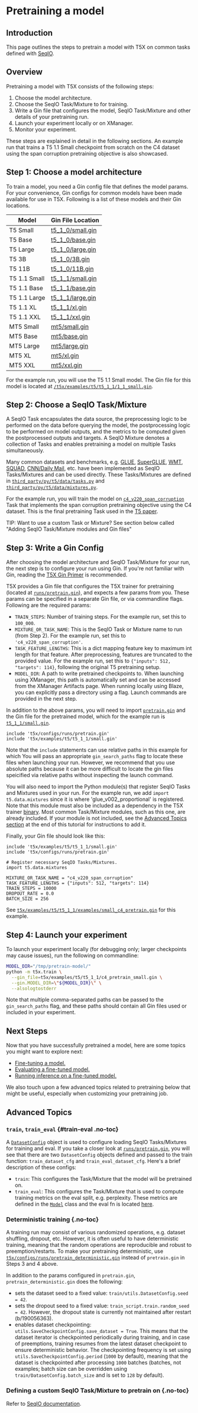 # Pretraining a model


## Introduction

This page outlines the steps to pretrain a model with T5X on common tasks
defined with [SeqIO](https://github.com/google/seqio/blob/main/README.md).

## Overview

Pretraining a model with T5X consists of the following steps:

1.  Choose the model architecture.
2.  Choose the SeqIO Task/Mixture to for training.
3.  Write a Gin file that configures the model, SeqIO Task/Mixture and other
    details of your pretraining run.
4.  Launch your experiment locally or on XManager.
5.  Monitor your experiment.

These steps are explained in detail in the following sections. An example run
that trains a T5 1.1 Small checkpoint from scratch on the C4 dataset using the
span corruption pretraining objective is also showcased.

## Step 1: Choose a model architecture

To train a model, you need a Gin config file that defines the model params. For
your convenience, Gin configs for common models have been made available for use
in T5X. Following is a list of these models and their Gin locations.

Model                                 | Gin File Location
------------------------------------- | -----------------
T5 Small                              | [t5_1_0/small.gin](https://github.com/google-research/t5x/tree/main/t5x/examples/t5/t5_1_0/small.gin)
T5 Base                               | [t5_1_0/base.gin](https://github.com/google-research/t5x/tree/main/t5x/examples/t5/t5_1_0/base.gin)
T5 Large                              | [t5_1_0/large.gin](https://github.com/google-research/t5x/tree/main/t5x/examples/t5/t5_1_0/large.gin)
T5 3B                                 | [t5_1_0/3B.gin](https://github.com/google-research/t5x/tree/main/t5x/examples/t5/t5_1_0/3B.gin)
T5 11B                                | [t5_1_0/11B.gin](https://github.com/google-research/t5x/tree/main/t5x/examples/t5/t5_1_0/11B.gin)
T5 1.1 Small                          | [t5_1_1/small.gin](https://github.com/google-research/t5x/tree/main/t5x/examples/t5/t5_1_1/small.gin)
T5 1.1 Base                           | [t5_1_1/base.gin](https://github.com/google-research/t5x/tree/main/t5x/examples/t5/t5_1_1/base.gin)
T5 1.1 Large                          | [t5_1_1/large.gin](https://github.com/google-research/t5x/tree/main/t5x/examples/t5/t5_1_1/large.gin)
T5 1.1 XL                             | [t5_1_1/xl.gin](https://github.com/google-research/t5x/tree/main/t5x/examples/t5/t5_1_1/xl.gin)
T5 1.1 XXL                            | [t5_1_1/xxl.gin](https://github.com/google-research/t5x/tree/main/t5x/examples/t5/t5_1_1/xxl.gin)
MT5 Small                             | [mt5/small.gin](https://github.com/google-research/t5x/tree/main/t5x/examples/t5/mt5/small.gin)
MT5 Base                              | [mt5/base.gin](https://github.com/google-research/t5x/tree/main/t5x/examples/t5/mt5/base.gin)
MT5 Large                             | [mt5/large.gin](https://github.com/google-research/t5x/tree/main/t5x/examples/t5/mt5/large.gin)
MT5 XL                                | [mt5/xl.gin](https://github.com/google-research/t5x/tree/main/t5x/examples/t5/mt5/xl.gin)
MT5 XXL                               | [mt5/xxl.gin](https://github.com/google-research/t5x/tree/main/t5x/examples/t5/mt5/xxl.gin)

For the example run, you will use the T5 1.1 Small model. The Gin file for this
model is located at
[`/t5x/examples/t5/t5_1_1/1_1_small.gin`](https://github.com/google-research/t5x/tree/main/t5x/examples/t5/t5_1_1/small.gin).

## Step 2: Choose a SeqIO Task/Mixture

A SeqIO Task encapsulates the data source, the preprocessing logic to be
performed on the data before querying the model, the postprocessing logic to be
performed on model outputs, and the metrics to be computed given the
postprocessed outputs and targets. A SeqIO Mixture denotes a collection of Tasks
and enables pretraining a model on multiple Tasks simultaneously.

Many common datasets and benchmarks, e.g. [GLUE](https://gluebenchmark.com/),
[SuperGLUE](https://super.gluebenchmark.com/),
[WMT](https://www.tensorflow.org/datasets/catalog/wmt_t2t_translate),
[SQUAD](https://rajpurkar.github.io/SQuAD-explorer/),
[CNN/Daily Mail](https://github.com/abisee/cnn-dailymail), etc. have been
implemented as SeqIO Tasks/Mixtures and can be used directly. These
Tasks/Mixtures are defined in
[`third_party/py/t5/data/tasks.py`](https://github.com/google-research/text-to-text-transfer-transformer/tree/main/t5/data/tasks.py)
and
[`third_party/py/t5/data/mixtures.py`](https://github.com/google-research/text-to-text-transfer-transformer/tree/main/t5/data/mixtures.py).

For the example run, you will train the model on
[`c4_v220_span_corruption`](https://github.com/google-research/text-to-text-transfer-transformer/tree/main/t5/data/tasks.py?l=42&rcl=370153959)
Task that implements the span corruption pretraining objective using the C4
dataset. This is the final pretraining Task used in the
[T5 paper](https://arxiv.org/pdf/1910.10683.pdf%C3%82%C2%A0).

TIP: Want to use a custom Task or Mixture? See section below called "Adding
SeqIO Task/Mixture modules and Gin files"

## Step 3: Write a Gin Config

After choosing the model architecture and SeqIO Task/Mixture for your run, the
next step is to configure your run using Gin. If you're not familiar with Gin,
reading the [T5X Gin Primer](gin.md) is recommended.

T5X provides a Gin file that configures the T5X trainer for pretraining (located
at
[`runs/pretrain.gin`](https://github.com/google-research/t5x/tree/main/t5x/configs/runs/pretrain.gin)),
and expects a few params from you. These params can be specified in a separate
Gin file, or via commandline flags. Following are the required params:

+   `TRAIN_STEPS`: Number of training steps. For the example run, set this to
    `100_000`.
+   `MIXTURE_OR_TASK_NAME`: This is the SeqIO Task or Mixture name to run (from
    Step 2). For the example run, set this to `'c4_v220_span_corruption'`.
+   `TASK_FEATURE_LENGTHS`: This is a dict mapping feature key to maximum int
    length for that feature. After preprocessing, features are truncated to the
    provided value. For the example run, set this to `{"inputs": 512, "targets":
    114}`, following the original T5 pretraining setup.
+   `MODEL_DIR`: A path to write pretrained checkpoints to. When launching using
    XManager, this path is automatically set and can be accessed from the
    XManager Artifacts page. When running locally using Blaze, you can
    explicitly pass a directory using a flag. Launch commands are provided in
    the next step.

In addition to the above params, you will need to import
[`pretrain.gin`](https://github.com/google-research/t5x/tree/main/t5x/configs/runs/pretrain.gin)
and the Gin file for the pretrained model, which for the example run is
[`t5_1_1/small.gin`](https://github.com/google-research/t5x/tree/main/t5x/examples/t5/t5_1_1/small.gin).

```gin
include 't5x/configs/runs/pretrain.gin'
include 't5x/examples/t5/t5_1_1/small.gin'
```

Note that the `include` statements can use relative paths in this example for
which You will pass an appropriate `gin_search_paths` flag to locate these files
when launching your run. However, we recommend that you use absolute paths
because it can be more difficult to locate the gin files speicified via relative
paths without inspecting the launch command.

You will also need to import the Python module(s) that register SeqIO Tasks and
Mixtures used in your run. For the example run, we add `import t5.data.mixtures`
since it is where 'glue_v002_proportional' is registered. Note that this module
must also be included as a dependency in the T5X trainer
[binary](https://github.com/google-research/t5x/tree/main/t5x/BUILD;l=74;rcl=398627055). Most
common Task/Mixture modules, such as this one, are already included. If your
module is not included, see the [Advanced Topics section](#custom-t5x-binaries)
at the end of this tutorial for instructions to add it.

Finally, your Gin file should look like this:

```gin
include 't5x/examples/t5/t5_1_1/small.gin'
include 't5x/configs/runs/pretrain.gin'

# Register necessary SeqIO Tasks/Mixtures.
import t5.data.mixtures

MIXTURE_OR_TASK_NAME = "c4_v220_span_corruption"
TASK_FEATURE_LENGTHS = {"inputs": 512, "targets": 114}
TRAIN_STEPS = 10000
DROPOUT_RATE = 0.0
BATCH_SIZE = 256
```

See
[`t5x/examples/t5/t5_1_1/examples/small_c4_pretrain.gin`](https://github.com/google-research/t5x/tree/main/t5x/examples/t5/t5_1_1/examples/small_c4_pretrain.gin)
for this example.


## Step 4: Launch your experiment

To launch your experiment locally (for debugging only; larger checkpoints may
cause issues), run the following on commandline:

```sh
MODEL_DIR="/tmp/pretrain-model/"
python -m t5x.train \
  --gin_file=t5x/examples/t5/t5_1_1/c4_pretrain_small.gin \
  --gin.MODEL_DIR=\"${MODEL_DIR}\" \
  --alsologtostderr
```

Note that multiple comma-separated paths can be passed to the `gin_search_paths`
flag, and these paths should contain all Gin files used or included in your
experiment.


## Next Steps

Now that you have successfully pretrained a model, here are some topics you
might want to explore next:

+   [Fine-tuning a model.](finetune)
+   [Evaluating a fine-tuned model.](eval)
+   [Running inference on a fine-tuned model.](infer)

We also touch upon a few advanced topics related to pretraining below that might
be useful, especially when customizing your pretraining job.

## Advanced Topics

### `train`, `train_eval` {#train-eval .no-toc}

A
[`DatasetConfig`](https://github.com/google-research/t5x/tree/main/t5x/utils.py?l=113&rcl=375475889)
object is used to configure loading SeqIO Tasks/Mixtures for training and eval.
If you take a closer look at
[`runs/pretrain.gin`](https://github.com/google-research/t5x/tree/main/t5x/configs/runs/pretrain.gin),
you will see that there are two `DatasetConfig` objects defined and passed to
the train function: `train_dataset_cfg` and `train_eval_dataset_cfg`. Here's a
brief description of these configs:

+   `train`: This configures the Task/Mixture that the model will be pretrained
    on.
+   `train_eval`: This configures the Task/Mixture that is used to compute
    training metrics on the eval split, e.g. perplexity. These metrics are
    defined in the
    [`Model`](https://github.com/google-research/t5x/tree/main/t5x/models.py;l=257-266;rcl=394045248)
    class and the eval fn is located
    [here](https://github.com/google-research/t5x/tree/main/t5x/trainer.py?l=212&rcl=371778063).

### Deterministic training {.no-toc}

A training run may consist of various randomized operations, e.g. dataset
shuffling, dropout, etc. However, it is often useful to have deterministic
training, meaning that the random operations are reproducible and robust to
preemption/restarts. To make your pretraining deterministic, use
[`t5x/configs/runs/pretrain_deterministic.gin`](https://github.com/google-research/t5x/tree/main/t5x/configs/runs/pretrain_deterministic.gin)
instead of `pretrain.gin` in Steps 3 and 4 above.

In addition to the params configured in `pretrain.gin`,
`pretrain_deterministic.gin` does the following:

+   sets the dataset seed to a fixed value: `train/utils.DatasetConfig.seed =
    42`.
+   sets the dropout seed to a fixed value: `train_script.train.random_seed =
    42`. However, the dropout state is currently not maintained after restart
    (b/190056363).
+   enables dataset checkpointing: `utils.SaveCheckpointConfig.save_dataset =
    True`. This means that the dataset iterator is checkpointed periodically
    during training, and in case of preemptions, training resumes from the
    latest dataset checkpoint to ensure deterministic behavior. The
    checkpointing frequency is set using `utils.SaveCheckpointConfig.period`
    (`1000` by default), meaning that the dataset is checkpointed after
    processing `1000` batches (batches, not examples; batch size can be
    overridden using `train/DatasetConfig.batch_size` and is set to `128` by
    default).


### Defining a custom SeqIO Task/Mixture to pretrain on {.no-toc}

Refer to [SeqIO documentation](https://github.com/google/seqio/blob/main/README.md).
